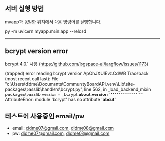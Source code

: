 ## 서버 실행 방법

myapp과 동일한 위치에서 다음 명령어를 실행합니다.

py -m uvicorn myapp.main:app --reload

---

## bcrypt version error

bcrypt 4.0.1 사용
(https://github.com/logspace-ai/langflow/issues/1173)

(trapped) error reading bcrypt version                            ApOhJXUIEvz.CdWB
Traceback (most recent call last):
  File "c:\Users\didme\Documents\CommunityBoardAPI\.venv\Lib\site-packages\passlib\handlers\bcrypt.py", line 562, in _load_backend_mixin                                                              packages\passlib
    version = _bcrypt.__about__.__version__
              ^^^^^^^^^^^^^^^^^
AttributeError: module 'bcrypt' has no attribute '__about__' 

## 테스트에 사용중인 email/pw

* email: didme07@gmail.com, didme08@gmail.com
* pw: didme07@gmail.com, didme08@gmail.com